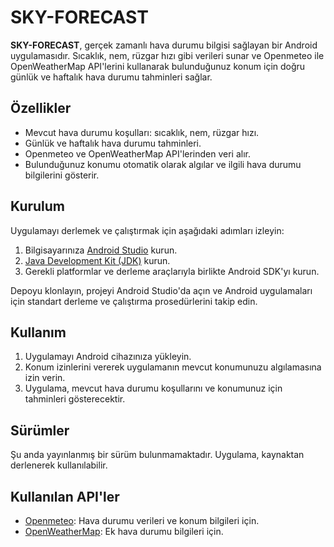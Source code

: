# SKY-FORECAST

**SKY-FORECAST**, gerçek zamanlı hava durumu bilgisi sağlayan bir Android uygulamasıdır. Sıcaklık, nem, rüzgar hızı gibi verileri sunar ve Openmeteo ile OpenWeatherMap API'lerini kullanarak bulunduğunuz konum için doğru günlük ve haftalık hava durumu tahminleri sağlar.

## Özellikler

- Mevcut hava durumu koşulları: sıcaklık, nem, rüzgar hızı.
- Günlük ve haftalık hava durumu tahminleri.
- Openmeteo ve OpenWeatherMap API'lerinden veri alır.
- Bulunduğunuz konumu otomatik olarak algılar ve ilgili hava durumu bilgilerini gösterir.

## Kurulum

Uygulamayı derlemek ve çalıştırmak için aşağıdaki adımları izleyin:

1. Bilgisayarınıza [Android Studio](https://developer.android.com/studio) kurun.
2. [Java Development Kit (JDK)](https://www.oracle.com/java/technologies/javase-downloads.html) kurun.
3. Gerekli platformlar ve derleme araçlarıyla birlikte Android SDK'yı kurun.

Depoyu klonlayın, projeyi Android Studio'da açın ve Android uygulamaları için standart derleme ve çalıştırma prosedürlerini takip edin.

## Kullanım

1. Uygulamayı Android cihazınıza yükleyin.
2. Konum izinlerini vererek uygulamanın mevcut konumunuzu algılamasına izin verin.
3. Uygulama, mevcut hava durumu koşullarını ve konumunuz için tahminleri gösterecektir.

## Sürümler

Şu anda yayınlanmış bir sürüm bulunmamaktadır. Uygulama, kaynaktan derlenerek kullanılabilir.

## Kullanılan API'ler

- [Openmeteo](https://open-meteo.com/): Hava durumu verileri ve konum bilgileri için.
- [OpenWeatherMap](https://openweathermap.org/): Ek hava durumu bilgileri için.